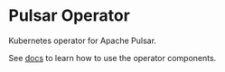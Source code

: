 # Pulsar Operator

Kubernetes operator for Apache Pulsar.

See [docs](docs/README.md) to learn how to use the operator components.